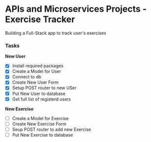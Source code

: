 # APIs and Microservices Projects - Exercise Tracker
Building a Full-Stack app to track user's exercises


### Tasks
**New User**
- [x] Install required packages
- [x] Create a Model for User
- [x] Connect to db
- [x] Create New User Form
- [x] Setup POST router to new USer
- [x] Put New User to database
- [x] Get full list of registerd users

**New Exercise**
- [ ] Create a Model for Exercise
- [ ] Create New Exercise Form
- [ ] Seup POST router to add new Exercise
- [ ] Put New Exercise to database